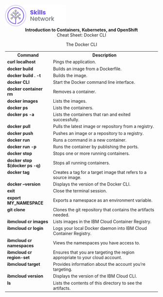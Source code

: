 <img src="images/IDSN.png" width="200">

<div align="center">
<b>Introduction to Containers, Kubernetes, and OpenShift</b>
</div>

<div align="center">
Cheat Sheet: Docker CLI
</div>

<div align="center">


The Docker CLI
</div>

<table>
<tr>
<th width="30%">Command</th width="70%"><th>Description</th>
</tr>

<tr>
<td width="30%"><b>curl localhost</b></td>
<td width="70%">Pings the application.
</tr>

<tr>
<td width="30%"><b>docker build</b></td>
<td width="70%">Builds an image from a Dockerfile.
</tr>

<tr>
<td width="30%"><b>docker build . -t</b></td>
<td width="70%">Builds the image.
</tr>

<tr>
<td width="30%"valign="top"><b>docker CLI</b></td>
<td width="70%">
Start the Docker command line interface.
</td>

</tr>

<tr>
<td width="30%"valign="top"><b>docker container rm</b></td>
<td width="70%">
Removes a container.
</td>
</tr>

<tr>
<td width="30%"valign="top"><b>docker images</b></td>
<td width="70%">
Lists the images.
</td>
</tr>

<tr>
<td width="30%"valign="top"><b>docker ps</b></td>
<td width="70%">
Lists the containers.
</td>
</tr>

<tr>
<td width="30%"valign="top"><b>docker ps -a</b></td>
<td width="70%">
Lists the containers that ran and exited successfully.
</td>
</tr>

<tr>
<td width="30%"valign="top"><b>docker pull</b></td>
<td width="70%">
Pulls the latest image or repository from a registry.
</td>
</tr>

<tr>
<td width="30%"valign="top"><b>docker push</b></td>
<td width="70%">
Pushes an image or a repository to a registry.
</td>
</tr>

<tr>
<td width="30%" valign="top"><b>docker run</b></td>
<td width="70%">
Runs a command in a new container.
</td>
</tr>

<tr>
<td width="30%" valign="top"><b>docker run -p</b></td>
<td width="70%">
Runs the container by publishing the ports.
</td>
</tr>

<tr>
<td width="30%" valign="top"><b>docker stop</b></td>
<td width="70%">
Stops one or more running containers.
</td>
</tr>

<tr>
<td width="30%" valign="top"><b>docker stop $(docker ps -q)</b></td>
<td width="70%">
Stops all running containers.
</td>
</tr>

<tr>
<td width="30%" valign="top"><b>docker tag</b></td>
<td width="70%">
Creates a tag for a target image that refers to a source image.
</td>
</tr>

<tr>
<td width="30%" valign="top"><b>docker –version</b></td>
<td width="70%">
Displays the version of the Docker CLI.
</td>
</tr>

<tr>
<td width="30%" valign="top"><b>exit</b></td>
<td width="70%">
Close the terminal session.
</td>
</tr>

<tr>
<td width="30%" valign="top"><b>export MY_NAMESPACE</b></td>
<td width="70%">
Exports a namespace as an environment variable.
</td>
</tr>

<tr>
<td width="30%" valign="top"><b>git clone</b></td>
<td width="70%">
Clones the git repository that contains the artifacts needed.
</td>
</tr>

<tr>
<td width="30%" valign="top"><b>ibmcloud cr images</b></td>
<td width="70%">
Lists images in the IBM Cloud Container Registry.
</td>
</tr>

<tr>
<td width="30%" valign="top"><b>ibmcloud cr login</b></td>
<td width="70%">
Logs your local Docker daemon into IBM Cloud Container Registry.
</td>
</tr>

<tr>
<td width="30%" valign="top"><b>ibmcloud cr namespaces</b></td>
<td width="70%">
Views the namespaces you have access to.
</td>
</tr>

<tr>
<td width="30%" valign="top"><b>ibmcloud cr region-set</b></td>
<td width="70%">
Ensures that you are targeting the region appropriate to your cloud account.
</td>
</tr>

<tr>
<td width="30%" valign="top"><b>ibmcloud target</b></td>
<td width="70%">
Provides information about the account you’re targeting.
</td>
</tr>

<tr>
<td width="30%" valign="top"><b>ibmcloud version</b></td>
<td width="70%">
Displays the version of the IBM Cloud CLI.
</td>
</tr>

<tr>
<td width="30%" valign="top"><b>ls</b></td>
<td width="70%">
Lists the contents of this directory to see the artifacts.
</td>
</tr>

</table>




